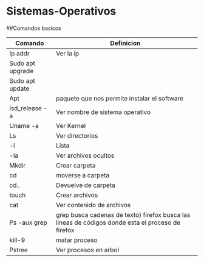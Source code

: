 # Sistemas-Operativos

##Comandos basicos

| Comando | Definicion |
| ------ | ------ |
| Ip addr | Ver la ip |
| Sudo apt upgrade  |  |
| Sudo apt update |  |
| Apt | paquete que nos permite instalar el software |
| lsd_release -a | Ver nombre de sistema operativo|
| Uname -a | Ver Kernel|
| Ls | Ver directorios |
| -l | Lista|
| -la | Ver archivos ocultos|
| Mkdir| Crear carpeta |
| cd| moverse a carpeta|
| cd.. | Devuelve de carpeta|
| touch| Crear archivos |
| cat| Ver contenido de archivos|
| Ps -aux grep |  grep busca cadenas de texto) firefox  busca las lineas de códigos donde esta el proceso de firefox|
| kill-9| matar proceso |
| Pstree| Ver procesos en arbol|

